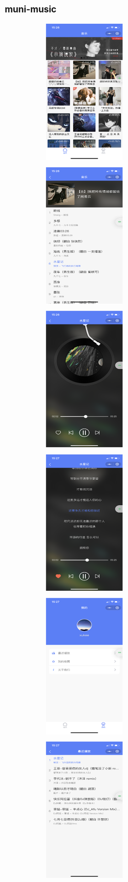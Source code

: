 # muni-music

<center class="half">
    <img  style="margin:10px" src="https://raw.githubusercontent.com/xkdaq/mini-music/master/img/image1.png" width="243" height="432" >
    <img style="margin:10px"  src="https://raw.githubusercontent.com/xkdaq/mini-music/master/img/image2.png" width="243" height="432" >
    <img style="margin:10px"  src="https://raw.githubusercontent.com/xkdaq/mini-music/master/img/image3.png" width="243" height="432" >
    <img style="margin:10px"  src="https://raw.githubusercontent.com/xkdaq/mini-music/master/img/image4.png" width="243" height="432" >
    <img style="margin:10px"  src="https://raw.githubusercontent.com/xkdaq/mini-music/master/img/image5.png" width="243" height="432" >
    <img style="margin:10px"  src="https://raw.githubusercontent.com/xkdaq/mini-music/master/img/image6.png" width="243" height="432" >
</center>